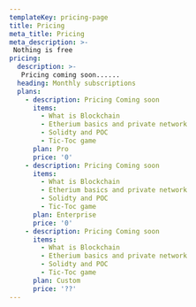 ```yaml
---
templateKey: pricing-page
title: Pricing
meta_title: Pricing
meta_description: >-
 Nothing is free
pricing:
  description: >-
   Pricing coming soon......
  heading: Monthly subscriptions
  plans:
    - description: Pricing Coming soon
      items:
        - What is Blockchain 
        - Etherium basics and private network
        - Solidty and POC
        - Tic-Toc game
      plan: Pro
      price: '0'
    - description: Pricing Coming soon
      items:
        - What is Blockchain 
        - Etherium basics and private network
        - Solidty and POC
        - Tic-Toc game
      plan: Enterprise
      price: '0'
    - description: Pricing Coming soon
      items:
        - What is Blockchain 
        - Etherium basics and private network
        - Solidty and POC
        - Tic-Toc game
      plan: Custom
      price: '??'
---
```


